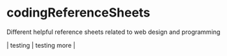 # codingReferenceSheets
Different helpful reference sheets related to web design and programming

| testing | testing more |
